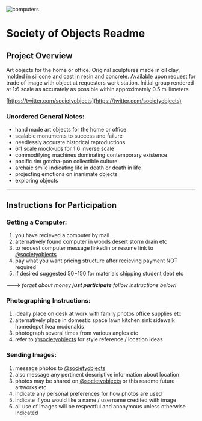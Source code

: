 ![computers](https://pbs.twimg.com/profile_banners/1442892340176187392/1632849516/1500x500)
<!-- ![computers in the grass](https://pbs.twimg.com/media/FAZMzbXVEAIBP6w?format=jpg&name=large) -->

# Society of Objects Readme

## Project Overview

Art objects for the home or office. Original sculptures made in oil clay, molded in silicone and cast in resin and concrete. Available upon request for trade of image with object at requesters work station. Initial group rendered at 1:6 scale as accurately as possible within approximately 0.5 millimeters.

[https://twitter.com/societyobjects](https://twitter.com/societyobjects)

### Unordered General Notes:

* hand made art objects for the home or office
* scalable monuments to success and failure
* needlessly accurate historical reproductions
* 6:1 scale mock-ups for 1:6 inverse scale
* commodifying machines dominating contemporary existence
* pacific rim gotcha-pon collectible culture
* archaic smile indicating life in death or death in life
* projecting emotions on inanimate objects
* exploring objects 

---

## Instructions for Participation

### Getting a Computer:
1) you have recieved a computer by mail
2) alternatively found computer in woods desert storm drain etc
3) to request computer message linkedin or resume link to [@societyobjects](https://twitter.com/societyobjects)
4) pay what you want pricing structure after recieving payment NOT required
5) if desired suggested $50-$150 for materials shipping student debt etc

---> *forget about money* ***just participate*** *follow instructions below!*

### Photographing Instructions:
1) ideally place on desk at work with family photos office supplies etc
2) alternatively place in domestic space lawn kitchen sink sidewalk homedepot ikea mcdonalds
3) photograph several times from various angles etc
4) refer to [@societyobjects](https://twitter.com/societyobjects) for style reference / location ideas

### Sending Images:
1) message photos to [@societyobjects](https://twitter.com/societyobjects)
2) also message any pertinent descriptive information about location
3) photos may be shared on [@societyobjects](https://twitter.com/societyobjects) or this readme future artworks etc
4) indicate any personal preferences for how photos are used
5) indicate if you would like a name / username credited with image
6) all use of images will be respectful and anonymous unless otherwise indicated
<!-- 
---

## Initial Production Notes:

(in progress)

---

## Known Production Issues:

(in progress)


---

## Future Project Possibilities:

(in progress)
 -->
